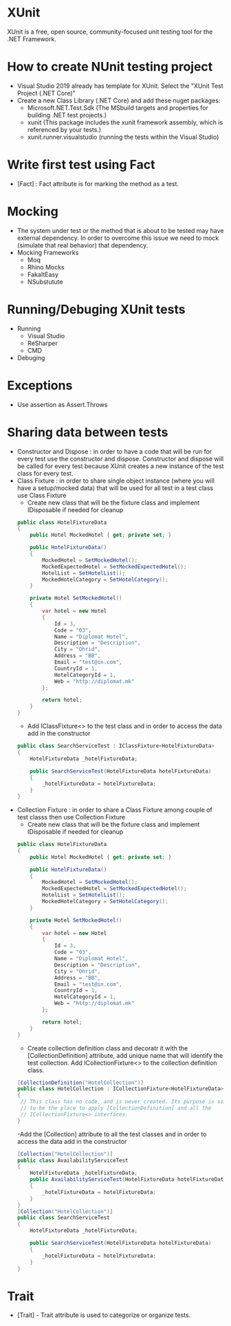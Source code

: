 # XUnit  
XUnit is a free, open source, community-focused unit testing tool for the .NET Framework.

# How to create NUnit testing project  
  - Visual Studio 2019 already has template for XUnit. Select the "XUnit Test Project (.NET Core)"
  - Create a new Class Library (.NET Core) and add these nuget packages:  
     - Microsoft.NET.Test.Sdk (The MSbuild targets and properties for building .NET test projects.) 
     - xunit (This package includes the xunit framework assembly, which is referenced by your tests.)
     - xunit.runner.visualstudio (running the tests within the Visual Studio)
     
 # Write first test using Fact  
  - [Fact] : Fact attribute is for marking the method as a test.  
  
 # Mocking
  - The system under test or the method that is about to be tested may have external dependency. In order to overcome this issue we need to mock (simulate that real behavior) that dependency.  
  - Mocking Frameworks
    - Moq  
    - Rhino Mocks  
    - FakaItEasy  
    - NSubstutute  
    
 # Running/Debuging XUnit tests
  - Running
    - Visual Studio  
    - ReSharper  
    - CMD  
  - Debuging  
  
 # Exceptions
  - Use assertion as Assert.Throws
 
 # Sharing data between tests
  - Constructor and Dispose : in order to have a code that will be run for every test use the constructor and dispose. Constructor and dispose will be called for every test
  because XUnit creates a new instance of the test class for every test.
  - Class Fixture : in order to share single object instance (where you will have a setup/mocked data) that will be used for all test in a test class use Class Fixture
    - Create new class that will be the fixture class and implement IDisposable if needed for cleanup
    ```csharp  
    public class HotelFixtureData
    {
        public Hotel MockedHotel { get; private set; }

        public HotelFixtureData()
        {
            MockedHotel = SetMockedHotel();
            MockedExpectedHotel = SetMockedExpectedHotel();
            HotelList = SetHotelList();
            MockedHotelCategory = SetHotelCategory();
        }

        private Hotel SetMockedHotel()
        {
            var hotel = new Hotel
            {
                Id = 3,
                Code = "03",
                Name = "Diplomat Hotel",
                Description = "Description",
                City = "Ohrid",
                Address = "BB",
                Email = "test@in.com",
                CountryId = 1,
                HotelCategoryId = 1,
                Web = "http://diplomat.mk"
            };

            return hotel;
        }
    }
    ```
    - Add IClassFixture<> to the test class and in order to access the data add in the constructor
    ```csharp  
    public class SearchServiceTest : IClassFixture<HotelFixtureData>
    {
        HotelFixtureData _hotelFixtureData;

        public SearchServiceTest(HotelFixtureData hotelFixtureData)
        {
            _hotelFixtureData = hotelFixtureData;
        }
    }
    ```
  - Collection Fixture : in order to share a Class Fixture among couple of test classs then use Collection Fixture
    - Create new class that will be the fixture class and implement IDisposable if needed for cleanup
    ```csharp  
    public class HotelFixtureData
    {
        public Hotel MockedHotel { get; private set; }

        public HotelFixtureData()
        {
            MockedHotel = SetMockedHotel();
            MockedExpectedHotel = SetMockedExpectedHotel();
            HotelList = SetHotelList();
            MockedHotelCategory = SetHotelCategory();
        }

        private Hotel SetMockedHotel()
        {
            var hotel = new Hotel
            {
                Id = 3,
                Code = "03",
                Name = "Diplomat Hotel",
                Description = "Description",
                City = "Ohrid",
                Address = "BB",
                Email = "test@in.com",
                CountryId = 1,
                HotelCategoryId = 1,
                Web = "http://diplomat.mk"
            };

            return hotel;
        }
    }
    ```
    - Create collection definition class and decoratr it with the [CollectionDefinition] attribute, add unique name that will identify the test collection. Add ICollectionFixture<> to the collection definition class.
     ```csharp  
    [CollectionDefinition("HotelCollection")]
    public class HotelCollection : ICollectionFixture<HotelFixtureData>
    {
      // This class has no code, and is never created. Its purpose is simply
      // to be the place to apply [CollectionDefinition] and all the
      // ICollectionFixture<> interfaces.
    }
     ```  
    -Add the [Collection] attribute to all the test classes and in order to access the data add in the constructor
    ```csharp  
    [Collection("HotelCollection")]
    public class AvailabilityServiceTest
    {
        HotelFixtureData _hotelFixtureData;
        public AvailabilityServiceTest(HotelFixtureData hotelFixtureData)
        {
            _hotelFixtureData = hotelFixtureData;
        }
    }
    [Collection("HotelCollection")]
    public class SearchServiceTest
    {
        HotelFixtureData _hotelFixtureData;

        public SearchServiceTest(HotelFixtureData hotelFixtureData)
        {
            _hotelFixtureData = hotelFixtureData;
        }
    }
    
    ```
  # Trait 
  - [Trait] - Trait attribute is used to categorize or organize tests. 
